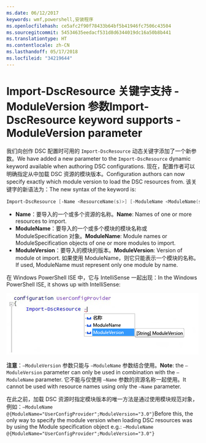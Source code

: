 ```yaml
---
ms.date: 06/12/2017
keywords: wmf,powershell,安装程序
ms.openlocfilehash: ce5afc2f90f78433b64bf5b41946fc7506c43504
ms.sourcegitcommit: 54534635eedacf531d8d6344019dc16a50b8b441
ms.translationtype: HT
ms.contentlocale: zh-CN
ms.lasthandoff: 05/17/2018
ms.locfileid: "34219644"
---
```

# <a name="import-dscresource-keyword-supports--moduleversion-parameter"></a><span data-ttu-id="6f9b0-102">Import-DscResource 关键字支持 -ModuleVersion 参数</span><span class="sxs-lookup"><span data-stu-id="6f9b0-102">Import-DscResource keyword supports -ModuleVersion parameter</span></span>

<span data-ttu-id="6f9b0-103">我们向创作 DSC 配置时可用的 `Import-DscResource` 动态关键字添加了一个新参数。</span><span class="sxs-lookup"><span data-stu-id="6f9b0-103">We have added a new parameter to the `Import-DscResource` dynamic keyword available when authoring DSC configurations.</span></span> <span data-ttu-id="6f9b0-104">现在，配置作者可以明确指定从中加载 DSC 资源的模块版本。</span><span class="sxs-lookup"><span data-stu-id="6f9b0-104">Configuration authors can now specify exactly which module version to load the DSC resources from.</span></span> <span data-ttu-id="6f9b0-105">该关键字的新语法为：</span><span class="sxs-lookup"><span data-stu-id="6f9b0-105">The new syntax of the keyword is:</span></span>

```powershell
Import-DscResource [-Name <ResourceName(s)>] [-ModuleName <ModuleName(s)>] [-ModuleVersion <ModuleVersion>]
```

* <span data-ttu-id="6f9b0-106">**Name**：要导入的一个或多个资源的名称。</span><span class="sxs-lookup"><span data-stu-id="6f9b0-106">**Name**: Names of one or more resources to import.</span></span>
* <span data-ttu-id="6f9b0-107">**ModuleName**：要导入的一个或多个模块的模块名称或 ModuleSpecification 对象。</span><span class="sxs-lookup"><span data-stu-id="6f9b0-107">**ModuleName**: Module names or ModuleSpecification objects of one or more modules to import.</span></span>
* <span data-ttu-id="6f9b0-108">**ModuleVersion**：要导入的模块的版本。</span><span class="sxs-lookup"><span data-stu-id="6f9b0-108">**ModuleVersion**: Version of module ot import.</span></span> <span data-ttu-id="6f9b0-109">如果使用 ModuleName，则它只能表示一个模块的名称。</span><span class="sxs-lookup"><span data-stu-id="6f9b0-109">If used, ModuleName must represent only one module by name.</span></span>

<span data-ttu-id="6f9b0-110">在 Windows PowerShell ISE 中，它与 IntelliSense 一起出现：</span><span class="sxs-lookup"><span data-stu-id="6f9b0-110">In the Windows PowerShell ISE, it shows up with IntelliSense:</span></span>

![](../images/Import-DscResource-Modversion.jpg)

<span data-ttu-id="6f9b0-111">**注意**：`–ModuleVersion` 参数只能与 `–ModuleName` 参数结合使用。</span><span class="sxs-lookup"><span data-stu-id="6f9b0-111">**Note**: the `–ModuleVersion` parameter can only be used in combination with the `–ModuleName` parameter.</span></span> <span data-ttu-id="6f9b0-112">它不能与仅使用 `–Name` 参数的资源名称一起使用。</span><span class="sxs-lookup"><span data-stu-id="6f9b0-112">It cannot be used with resource names using only the `–Name` parameter.</span></span>

<span data-ttu-id="6f9b0-113">在此之前，加载 DSC 资源时指定模块版本的唯一方法是通过使用模块规范对象，例如：`–ModuleName @{ModuleName="UserConfigProvider";ModuleVersion="3.0"}`</span><span class="sxs-lookup"><span data-stu-id="6f9b0-113">Before this, the only way to specify the module version when loading DSC resources was by using the Module specification object e.g.: `–ModuleName @{ModuleName="UserConfigProvider";ModuleVersion="3.0"}`</span></span>
